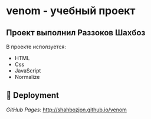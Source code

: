 # venom - учебный проект
## Проект выполнил Раззоков Шахбоз

В проекте исползуется:
- HTML
- Css
- JavaScript
- Normalize
## 📌 Deployment
<em>GitHub Pages: </em> http://shahbozjon.github.io/venom
